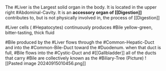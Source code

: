 The #Liver is the Largest solid organ in the body. It is located in the upper right #Abdominal-Cavity. It is an **accessory organ of [[Digestion]]**
	  contributes to, but is not physically involved in, the process of [[Digestion]]

#Liver cells ( #Hepatocytes)
	continuously produces #Bile
		yellow-green, bitter-tasting, thick fluid

#Bile produced by the #Liver flows through the #Common-Hepatic-Duct and into the #Common-Bile-Duct toward the #Duodenum. when that duct is full, #Bile flows into the #Cystic-Duct and #[[Gallbladder]]
	all of the ducts that carry #Bile are collectively known as the #Biliary-Tree
	(Picture)
		![[Pasted image 20240915010456.png]]